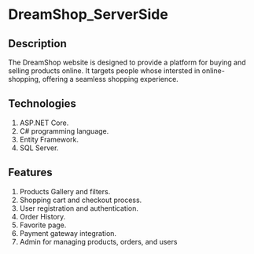 # DreamShop_ServerSide
## Description
The DreamShop website is designed to provide a platform for buying and selling products online. It targets people whose intersted in online-shopping, offering a seamless shopping experience.
## Technologies 
1. ASP.NET Core.
2. C# programming language.
3. Entity Framework. 
4. SQL Server. 
## Features
1. Products Gallery and filters.
2. Shopping cart and checkout process.
3. User registration and authentication.
4. Order History.
5. Favorite page.
6. Payment gateway integration.
7. Admin for managing products, orders, and users
